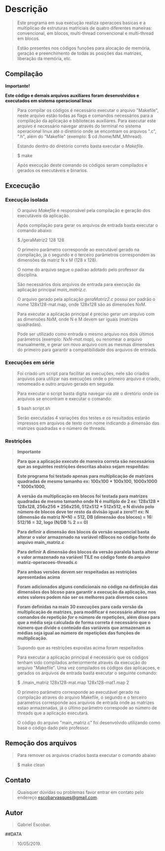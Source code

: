 # Descrição

> Este programa em sua execução realiza operacoes basicas e a multiplicao de estruturas matriciais de quatro diferentes maneiras: convencional, em blocos, multi-thread convencional e multi-thread em blocos. 

> Estão presentes nos códigos funções para alocação de memória, geração e preenchimento de todas as posições das matrizes, liberação da memória, etc.


## Compilação

 __Importante!__

__Este código e demais arquivos auxiliares foram desenvolvidos e executados em sistema operacional linux__

> Para compilar os códigos é necessário executar o arquivo "Makefile", neste arquivo estão todas as flags e comandos necessários para a compilação da aplicação e bibliotecas auxiliares. Para executar este arquivo é necessário navegar através do terminal no sistema operacional linux até o diretório onde se encontram os arquivos ".c", ".h", além do "Makefile" (exemplo: $ cd /home/MM_Mthread).

> Estando dentro do diretório correto basta executar o *Makefile*.

> $ make

> Após execução deste comando os códigos seram compilados e gerados os executáveis e binarios.

	
## Excecução

### Execução isolada
> O arquivo *Makefile* é responsável pela compilação e geração dos executáveis da aplicação.

> Após compilação para gerar os arquivos de entrada basta executar o comando abaixo:

> $./geraMatriz2 128 128

> O primeiro parâmetro corresponde ao executável gerado na compilação, ja o segundo e o terceiro parâmetros correspondem as dimensões da matriz N x M (128 x 128).

> O nome do arquivo segue o padrao adotado pelo professor da disciplina.

> São necessários dois arquivos de entrada para execução da aplicação principal *main_matriz.c*.

> O arquivo gerado pela aplicação *geraMatriz2.c* possui por padrão o nome 128x128-mat.map, onde 128x128 são as dimensões NxM.

> Para executar a aplicação principal é preciso gerar um arquivo com as dimensões NxM, onde N e M devem ser iguais (matrizes quadradas).

> Pode ser utilizado como entrada o mesmo arquivo nos dois últimos parâmetros (exemplo: *NxN-mat.map*), ou renomear o arquivo manualmente, e gerar um novo arquivo com as mesmas dimensões do primeiro para garantir a compatibilidade dos arquivos de entrada. 

### Execuções em série

> Foi criado um script para facilitar as execuções, nele são criados arquivos para utilizar nas execuções onde o primeiro arquivo é criado, renomeado e outro arquivo gerado em seguida.

> Para executar o script basta digita navegar via até o diretório onde os arquivos se encontram e executar o comando:

> $ bash script.sh

> Serão executadas 4 variações dos testes e os resultados estarão impressos em arquivos de texto com nome indicando a dimensão das matrizes quadradas e o número de threads.

### Restrições

> __Importante__

> __Para que a aplicação execute de maneira correta são necessários que as seguintes restrições descritas abaixo sejam respeitdas:__

> __Este programa foi testado apenas para multiplicação de matrizes quadradas de mesmo tamanho ex: 100x100 * 100x100, 1000x1000 * 1000x1000,__

> __A versão da multiplicação em blocos foi testada para matrizes quadradas de mesmo tamanho onde N é multiplo de 2 ex: 128x128 * 128x128, 256x256 * 256x256, 512x512 * 512x512, e N divido pelo número de blocos deve ter resto da divisão igual a zero!!! ex: N (dimensão da matriz N*N) = 512, DB (dimensão dos blocos) = 16: 512/16 = 32, logo (N/DB % 2 == 0)__

> __Para definir a dimensão dos blocos da versão sequencial basta alterar o valor armazenado na variável nBlocos no código fonte do arquivo main_matriz.c__

> __Para definir A dimensão dos blocos da versão paralela basta alterar o valor armazenado na variável TILE no código fonte do arquivo matriz-operacoes-threads.c__

> __Para ambas versões devem ser respeitadas as restrições apresentadas acima__

> __Foram adicionados alguns condicionais no código na definição das dimensões dos blcoso para garantir a execução da aplicação, mas estes valores podem não ser os melhores para diversos casos__

> __Foram definidas na main 30 execuções para cada versão da multiplicação de matrizes, para modificar é necessário alterar nos comandos de repetição *for* o número de repetições, além disso para que a média seja calculada de forma correta é necessário que o número que divide o conteúdo das variáveis que armazenam as médias seja igual ao número de repetições das funções de multiplicação.__

> Supondo que as restrições expostas acima foram respeitados

> Para executar a aplicação principal é necessário que os códigos tenham sido compilados anteriormente através da execução do arquivo "Makefile". Uma vez compilados os códigos das aplicaçoes, e gerados os arquivos de entrada basta executar o seguinte comando:

> $ ./main_matriz 128x128-mat.map 128x128-mat1.map 2

> O primeiro parâmetro corresponde ao executável gerado na compilação atraves do arquivo Makefile, o segundo e o terceiro parametros corresponde aos arquivos de entrada onde as matrizes estao armazenadas, já o último parâmetro correspode ao número de threads que a aplicação executará. 


> O código do arquivo "main_matriz.c" foi desenvolvido utilizando como base o código dado pelo professor. 


## Remoção dos arquivos

> Para remover os arquivos criados basta executar o comando abaixo

> $ make clean 


## Contato

> Quaisquer dúvidas ou problemas favor entrar em contato pelo endereço escobarvasques@gmail.com.

## Autor

> Gabriel Escobar.

##DATA
> 10/05/2019.
